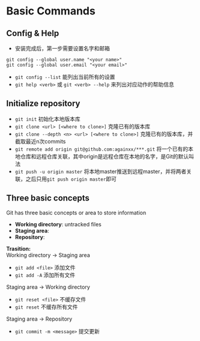 # Basic Commands

## Config & Help
* 安装完成后，第一步需要设置名字和邮箱  
```shell
git config --global user.name "<your name>"
git config --global user.email "<your email>"
```
* `git config --list` 能列出当前所有的设置
* `git help <verb>` 或 `git <verb> --help` 来列出对应动作的帮助信息

## Initialize repository
* `git init` 初始化本地版本库
* `git clone <url> [<where to clone>]` 克隆已有的版本库
* `git clone --depth <n> <url> [<where to clone>]` 克隆已有的版本库，并截取最近n次commits
* `git remote add origin git@github.com:againxx/***.git` 将一个已有的本地仓库和远程仓库关联，其中origin是远程仓库在本地的名字，是Git的默认叫法
* `git push -u origin master` 将本地master推送到远程master，并将两者关联，之后只用`git push origin master`即可

## Three basic concepts
Git has three basic concepts or area to store information
* __Working directory__: untracked files
* __Staging area__: 
* __Repository__:

**Trasition:**  
Working directory -> Staging area
* `git add <file>` 添加文件
* `git add -A` 添加所有文件

Staging area -> Working directory
* `git reset <file>` 不缓存文件
* `git reset` 不缓存所有文件

Staging area -> Repository
* `git commit -m <message>` 提交更新

